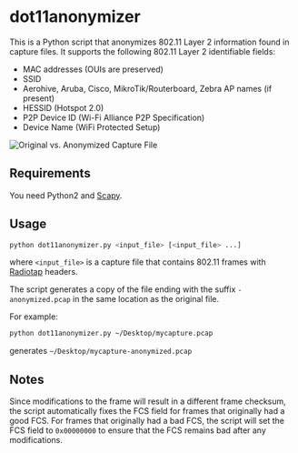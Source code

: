 # dot11anonymizer

This is a Python script that anonymizes 802.11 Layer 2 information found in capture files. It supports the following 802.11 Layer 2 identifiable fields:

- MAC addresses (OUIs are preserved)
- SSID
- Aerohive, Aruba, Cisco, MikroTik/Routerboard, Zebra AP names (if present)
- HESSID (Hotspot 2.0)
- P2P Device ID (Wi-Fi Alliance P2P Specification)
- Device Name (WiFi Protected Setup)

![Original vs. Anonymized Capture File](../master/dot11anonymizer-example.png "Original vs. Anonymized Capture File")

## Requirements

You need Python2 and [Scapy](https://github.com/secdev/scapy).

## Usage

```bash
python dot11anonymizer.py <input_file> [<input_file> ...]
```
where ```<input_file>``` is a capture file that contains 802.11 frames with [Radiotap](http://www.radiotap.org/) headers.

The script generates a copy of the file ending with the suffix ```-anonymized.pcap``` in the same location as the original file.

For example:

```bash
python dot11anonymizer.py ~/Desktop/mycapture.pcap
```
generates ```~/Desktop/mycapture-anonymized.pcap```

## Notes

Since modifications to the frame will result in a different frame checksum, the script automatically fixes the FCS field for frames that originally had a good FCS. For frames that originally had a bad FCS, the script will set the FCS field to ```0x00000000``` to ensure that the FCS remains bad after any modifications.
